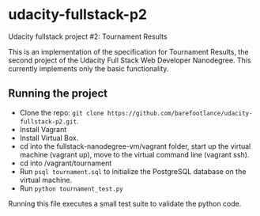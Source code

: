# udacity-fullstack-p2
Udacity fullstack project #2: Tournament Results

This is an implementation of the specification for Tournament Results, the second project of the Udacity Full Stack Web Developer Nanodegree. This currently implements only the basic functionality.

## Running the project

* Clone the repo: `git clone https://github.com/barefootlance/udacity-fullstack-p2.git`.
* Install Vagrant
* Install Virtual Box.
* cd into the fullstack-nanodegree-vm/vagrant folder, start up the virtual machine (vagrant up), move to the virtual command line (vagrant ssh).
* cd into /vagrant/tournament
* Run `psql tournament.sql` to initialize the PostgreSQL database on the virtual machine.
* Run `python tournament_test.py`

Running this file executes a small test suite to validate the python code.
